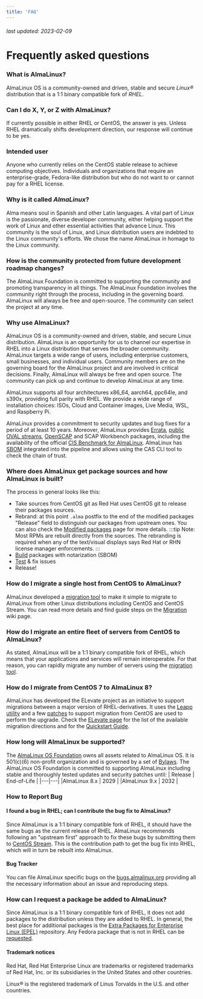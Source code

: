 ```yaml
---
title: 'FAQ'
---
```

###### last updated: 2023-02-09

# Frequently asked questions


### What is AlmaLinux?

AlmaLinux OS is a community-owned and driven, stable and secure *Linux®* distribution that is a 1:1 binary compatible fork of *RHEL*.


### Can I do X, Y, or Z with AlmaLinux?

If currently possible in either RHEL or CentOS, the answer is yes.
Unless RHEL dramatically shifts development direction, our response
will continue to be yes.


### Intended user

Anyone who currently relies on the CentOS stable release to achieve computing
objectives. Individuals and organizations that require an enterprise-grade,
Fedora-like distribution but who do not want to or cannot pay for a RHEL
license.


### Why is it called _AlmaLinux_?

Alma means soul in Spanish and other Latin languages. A vital part
of Linux is the passionate, diverse developer community, either helping
support the work of Linux and other essential activities that advance Linux.
This community is the soul of Linux, and Linux distribution users are indebted
to the Linux community's efforts. We chose the name AlmaLinux in homage to the
Linux community.


### How is the community protected from future development roadmap changes?

The AlmaLinux Foundation is committed to supporting the community and promoting transparency in all things. The AlmaLinux Foundation involves the community right through the process, including in the
governing board. AlmaLinux will always be free and open-source. The community can select the project at any time.


### Why use AlmaLinux?

AlmaLinux OS is a community-owned and driven, stable, and secure Linux distribution. AlmaLinux is an opportunity for us to channel our expertise in RHEL into a Linux distribution that serves the broader community. AlmaLinux targets a wide range of users, including enterprise customers, small businesses, and individual users. Community members are on the governing board for the AlmaLinux project and are involved in critical decisions. Finally, AlmaLinux will always be free and open source. The community can pick up and continue to develop AlmaLinux at any time.

AlmaLinux supports all four architectures x86_64, aarch64, ppc64le, and s390x, providing full parity with RHEL. We provide a wide range of installation choices: ISOs, Сloud and Сontainer images, Live Media, WSL, and Raspberry Pi. 

AlmaLinux provides a commitment to security updates and bug fixes for a period of at least 10 years. Moreover, AlmaLinux provides [Errata](/documentation/errata.md), [public OVAL streams](/documentation/oval-streams.md), [OpenSCAP](/documentation/openscap-guide.md) and SCAP Workbench packages, including the availability of the official [CIS Benchmark for AlmaLinux](https://www.cisecurity.org/benchmark/almalinuxos_linux). AlmaLinux has [SBOM](/documentation/sbom-guide.md) integrated into the pipeline and allows using the CAS CLI tool to check the chain of trust.


### Where does AlmaLinux get package sources and how AlmaLinux is built?
The process in general looks like this:
* Take sources from CentOS git as Red Hat uses CentOS git to release their packages sources.
* Rebrand: at this point `.alma` postfix to the end of the modified packages "Release" field to distinguish our packages from upstream ones. You can also check the [Modified packages](/development/Modified-packages.md) page for more details.
  :::tip
  Note: Most RPMs are rebuilt directly from the sources. The rebranding is required when any of the text/visual displays says Red Hat or RHN license manager enforcements.
  :::
* [Build](https://build.almalinux.org/) packages with notarization (SBOM) 
* [Test](https://github.com/AlmaLinux/alts) & fix issues
* Release!


### How do I migrate a single host from CentOS to AlmaLinux?

AlmaLinux developed a [migration tool](https://github.com/AlmaLinux/almalinux-deploy) to make it simple to migrate to AlmaLinux from other Linux distributions including CentOS and CentOS Stream. 
You can read more details and find guide steps on the [Migration](/documentation/migration-guide.md) wiki page. 


### How do I migrate an entire fleet of servers from CentOS to AlmaLinux?

As stated, AlmaLinux will be a 1:1 binary compatible fork of RHEL, which means that your applications and services will remain interoperable. For that reason, you can rapidly migrate any number of servers using the [migration tool](https://github.com/AlmaLinux/almalinux-deploy).


### How do I migrate from CentOS 7 to AlmaLinux 8?

AlmaLinux has developed the ELevate project as an initiative to support migrations between a major version of RHEL-derivatives. It uses the [Leapp utility](https://leapp.readthedocs.io/) and a few [patches](https://github.com/AlmaLinux/leapp-repository/commits/almalinux) to support migration from CentOS are used to perform the upgrade. 
Check the [ELevate page](/elevate/README.md) for the list of the available migration directions and for the [Quickstart Guide](/elevate/ELevate-quickstart-guide.md).


### How long will AlmaLinux be supported?

The [AlmaLinux OS Foundation](https://wiki.almalinux.org/Transparency.html) owns all assets related to AlmaLinux OS. It is 501(c)(6) non-profit organization and is governed by a set of [Bylaws](https://almalinux.org/p/foundation-bylaws/). 
The AlmaLinux OS Foundation is committed to supporting AlmaLinux including stable and thoroughly tested updates and security patches until: 
| Release | End-of-Life |
|---|---|
|AlmaLinux 8.x | 2029 |
|AlmaLinux 9.x | 2032 |


### How to Report Bug

#### I found a bug in RHEL; can I contribute the bug fix to AlmaLinux?

Since AlmaLinux is a 1:1 binary compatible fork of RHEL, it should have the same bugs as the current release of RHEL.  AlmaLinux recommends following an "upstream first" approach to fix these bugs by submitting them to [CentOS Stream](https://centos.org/centos-stream/).  This is the contribution path to get the bug fix into RHEL, which will in turn be rebuilt into AlmaLinux.

#### Bug Tracker 

You can file AlmaLinux specific bugs on the [bugs.almalinux.org](https://bugs.almalinux.org) providing all the necessary information about an issue and reproducing steps.

### How can I request a package be added to AlmaLinux?

Since AlmaLinux is a 1:1 binary compatible fork of RHEL, it does not add
packages to the distribution unless they are added to RHEL.  In general, the
best place for additional packages is the [Extra Packages for Enterprise Linux
(EPEL)](https://docs.fedoraproject.org/en-US/epel/) repository.  Any Fedora
package that is not in RHEL can be
[requested](https://docs.fedoraproject.org/en-US/epel/epel-package-request/).


#### Trademark notices

Red Hat, Red Hat Enterprise Linux are trademarks or registered trademarks of Red Hat, Inc. or its subsidiaries in the United States and other countries.
    
Linux® is the registered trademark of Linus Torvalds in the U.S. and other countries. 
